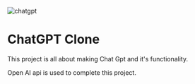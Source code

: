 ![chatgpt](https://github.com/CodeWithPiece/ChatGpt/assets/145927850/7d76cccf-dffc-4d2e-9e87-d57f4afeb1aa)
<h1>ChatGPT Clone</h1>
<p>This project is all about making Chat Gpt and it's functionality.</p>
<p>Open AI api is used to complete this project.</p>